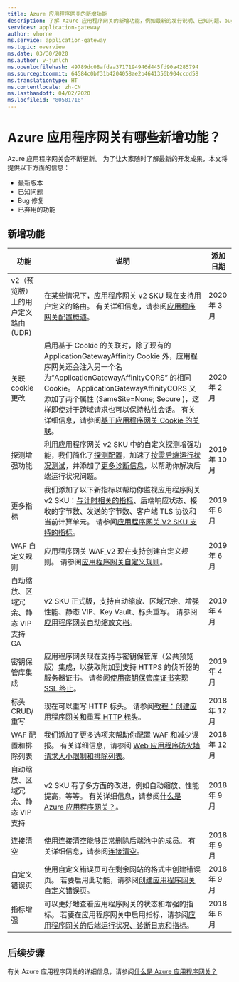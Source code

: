 ```yaml
---
title: Azure 应用程序网关的新增功能
description: 了解 Azure 应用程序网关的新增功能，例如最新的发行说明、已知问题、bug 修复、已弃用的功能和即将发生的更改。
services: application-gateway
author: vhorne
ms.service: application-gateway
ms.topic: overview
ms.date: 03/30/2020
ms.author: v-junlch
ms.openlocfilehash: 49789dc08afdaa3717194946d445fd90a4285794
ms.sourcegitcommit: 64584c0bf31b4204058ae2b4641356b904ccdd58
ms.translationtype: HT
ms.contentlocale: zh-CN
ms.lasthandoff: 04/02/2020
ms.locfileid: "80581718"
---
```

# <a name="whats-new-in-azure-application-gateway"></a>Azure 应用程序网关有哪些新增功能？

Azure 应用程序网关会不断更新。 为了让大家随时了解最新的开发成果，本文将提供以下方面的信息：

- 最新版本
- 已知问题
- Bug 修复
- 已弃用的功能

## <a name="new-features"></a>新增功能

|功能  |说明  |添加日期  |
|---------|---------|---------|
| v2（预览版）上的用户定义路由 (UDR) |在某些情况下，应用程序网关 v2 SKU 现在支持用户定义的路由。 有关详细信息，请参阅[应用程序网关配置概述](configuration-overview.md#user-defined-routes-supported-on-the-application-gateway-subnet)。 |2020 年 3 月 |
|关联 cookie 更改 |启用基于 Cookie 的关联时，除了现有的 ApplicationGatewayAffinity Cookie 外，应用程序网关还会注入另一个名为“ApplicationGatewayAffinityCORS”  的相同 Cookie。  ApplicationGatewayAffinityCORS 又添加了两个属性 (SameSite=None; Secure  )，这样即使对于跨域请求也可以保持粘性会话。 有关详细信息，请参阅[基于应用程序网关 Cookie 的关联](configuration-overview.md#cookie-based-affinity)。 |2020 年 2 月 |
|探测增强功能 |利用应用程序网关 v2 SKU 中的自定义探测增强功能，我们简化了[探测配置](/application-gateway/application-gateway-create-probe-portal#create-probe-for-application-gateway-v2-sku)，加速了[按需后端运行状况测试](/application-gateway/application-gateway-create-probe-portal#test-backend-health-with-the-probe)，并添加了[更多诊断信息](/application-gateway/application-gateway-backend-health-troubleshooting#error-messages)，以帮助你解决后端运行状况问题。  |2019 年 10 月 |
|更多指标 |我们添加了以下新指标以帮助你监视应用程序网关 v2 SKU：[与计时相关的指标](/application-gateway/application-gateway-metrics#timing-metrics)、后端响应状态、接收的字节数、发送的字节数、客户端 TLS 协议和当前计算单元。 请参阅[应用程序网关 V2 SKU 支持的指标](/application-gateway/application-gateway-metrics#metrics-supported-by-application-gateway-v2-sku)。 |2019 年 8 月 |
|WAF 自定义规则 |应用程序网关 WAF_v2 现在支持创建自定义规则。 请参阅[应用程序网关自定义规则](custom-waf-rules-overview.md)。 |2019 年 6 月 |
|自动缩放、区域冗余、静态 VIP 支持 GA |v2 SKU 正式版，支持自动缩放、区域冗余、增强性能、静态 VIP、Key Vault、标头重写。 请参阅[应用程序网关自动缩放文档](application-gateway-autoscaling-zone-redundant.md)。 |2019 年 4 月 |
|密钥保管库集成 |应用程序网关现在支持与密钥保管库（公共预览版）集成，以获取附加到支持 HTTPS 的侦听器的服务器证书。 请参阅[使用密钥保管库证书实现 SSL 终止](key-vault-certs.md)。 |2019 年 4 月 |
|标头 CRUD/重写     |现在可以重写 HTTP 标头。 请参阅[教程：创建应用程序网关和重写 HTTP 标头](tutorial-http-header-rewrite-powershell.md)。|2018 年 12 月|
|WAF 配置和排除列表     |我们添加了更多选项来帮助你配置 WAF 和减少误报。 有关详细信息，请参阅 [Web 应用程序防火墙请求大小限制和排除列表](application-gateway-waf-configuration.md)。|2018 年 12 月|
|自动缩放、区域冗余、静态 VIP 支持      |v2 SKU 有了多方面的改进，例如自动缩放、性能提高，等等。 有关详细信息，请参阅[什么是 Azure 应用程序网关？](overview.md)。|2018 年 9 月|
|连接清空     |使用连接清空能够正常删除后端池中的成员。 有关详细信息，请参阅[连接清空](features.md#connection-draining)。|2018 年 9 月|
|自定义错误页     |使用自定义错误页可在剩余网站的格式中创建错误页。 若要启用此功能，请参阅[创建应用程序网关自定义错误页](custom-error.md)。|2018 年 9 月|
|指标增强     |可以更好地查看应用程序网关的状态和增强的指标。 若要在应用程序网关中启用指标，请参阅[应用程序网关的后端运行状况、诊断日志和指标](application-gateway-diagnostics.md)。|2018 年 6 月|

## <a name="next-steps"></a>后续步骤

有关 Azure 应用程序网关的详细信息，请参阅[什么是 Azure 应用程序网关？](overview.md)

